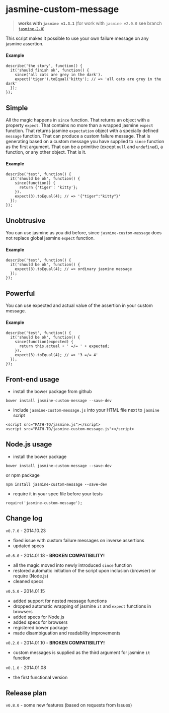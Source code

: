 jasmine-custom-message
======================
> **works with `jasmine v1.3.1`** (for work with `jasmine v2.0.0` see branch [`jasmine-2-0`](https://github.com/avrelian/jasmine-custom-message/tree/jasmine-2-0))


This script makes it possible to use your own failure message on any jasmine assertion.

#### Example

```
describe('the story', function() {
  it('should finish ok', function() {
    since('all cats are grey in the dark').
    expect('tiger').toEqual('kitty'); // => 'all cats are grey in the dark'
  });
});
```


## Simple

All the magic happens in `since` function. That returns an object with a property `expect`. That contains no more than a wrapped jasmine `expect` function. That returns jasmine `expectation` object with a specially defined `message` function. That can produce a custom failure message. That is generating based on a custom message you have supplied to `since` function as the first argument. That can be a primitive (except `null` and `undefined`), a function, or any other object. That is it.

#### Example

```
describe('test', function() {
  it('should be ok', function() {
    since(function() {
      return {'tiger': 'kitty'};
    }).
    expect(3).toEqual(4); // => '{"tiger":"kitty"}'
  });
});
```


## Unobtrusive

You can use jasmine as you did before, since `jasmine-custom-message` does not replace global jasmine `expect` function.

#### Example

```
describe('test', function() {
  it('should be ok', function() {
    expect(3).toEqual(4); // => ordinary jasmine message
  });
});
```


## Powerful

You can use expected and actual value of the assertion in your custom message.

#### Example

```
describe('test', function() {
  it('should be ok', function() {
    since(function(expected) {
      return this.actual + ' =/= ' + expected;
    }).
    expect(3).toEqual(4); // => '3 =/= 4'
  });
});
```

## Front-end usage
*  install the bower package from github
```
bower install jasmine-custom-message --save-dev
```
* include `jasmine-custom-message.js` into your HTML file next to `jasmine` script
```
<script src="PATH-TO/jasmine.js"></script>
<script src="PATH-TO/jasmine-custom-message.js"></script>   
```

## Node.js usage

*  install the bower package
```
bower install jasmine-custom-message --save-dev
```
or npm package
```
npm install jasmine-custom-message --save-dev
```

*  require it in your spec file before your tests
```
require('jasmine-custom-message');
```

## Change log

`v0.7.0` - 2014.10.23
  * fixed issue with custom failure messages on inverse assertions
  * updated specs

`v0.6.0` - 2014.01.18 - **BROKEN COMPATIBILITY!**
  * all the magic moved into newly introduced `since` function
  * restored automatic initiation of the script upon inclusion (browser) or require (Node.js)
  * cleaned specs

`v0.5.0` - 2014.01.15
  * added support for nested message functions
  * dropped automatic wrapping of jasmine `it` and `expect` functions in browsers
  * added specs for Node.js
  * added specs for browsers
  * registered bower package
  * made disambiguation and readability improvements

`v0.2.0` - 2014.01.10 - **BROKEN COMPATIBILITY!**
  * custom messages is supplied as the third argument for jasmine `it` function

`v0.1.0` - 2014.01.08
  * the first functional version


## Release plan

`v0.8.0` - some new features (based on requests from Issues)
